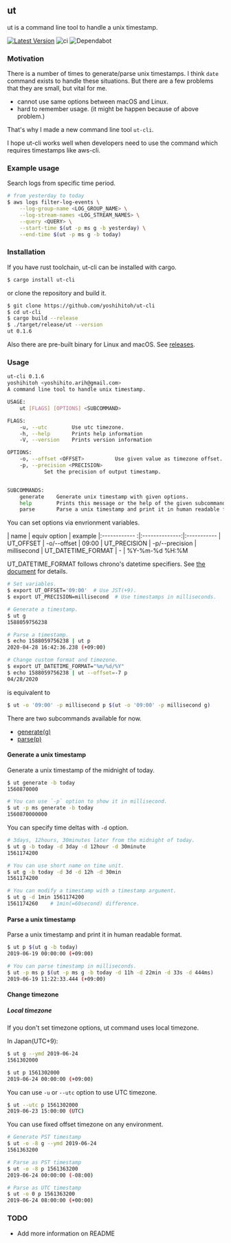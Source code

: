 ut
----

ut is a command line tool to handle a unix timestamp.

[![Latest Version](https://img.shields.io/crates/v/ut-cli.svg)](https://crates.io/crates/ut-cli)
![ci](https://github.com/yoshihitoh/ut-cli/workflows/ci/badge.svg)
![Dependabot](https://api.dependabot.com/badges/status?host=github&repo=yoshihitoh/ut-cli)

### Motivation
There is a number of times to generate/parse unix timestamps.
I think `date` command exists to handle these situations. But there are a few problems that they are small, but vital for me.
- cannot use same options between macOS and Linux.
- hard to remember usage. (it might be happen because of above problem.)

That's why I made a new command line tool `ut-cli`.

I hope ut-cli works well when developers need to use the command which requires timestamps like aws-cli.

### Example usage

Search logs from specific time period.
``` bash
# from yesterday to today
$ aws logs filter-log-events \
    --log-group-name <LOG_GROUP_NAME> \
    --log-stream-names <LOG_STREAM_NAMES> \
    --query <QUERY> \
    --start-time $(ut -p ms g -b yesterday) \
    --end-time $(ut -p ms g -b today)
```

### Installation

If you have rust toolchain, ut-cli can be installed with cargo.
``` bash
$ cargo install ut-cli
```

or clone the repository and build it.

``` bash
$ git clone https://github.com/yoshihitoh/ut-cli
$ cd ut-cli
$ cargo build --release
$ ./target/release/ut --version
ut 0.1.6
```

Also there are pre-built binary for Linux and macOS.
See [releases](https://github.com/yoshihitoh/ut-cli/releases).

### Usage
``` bash
ut-cli 0.1.6
yoshihitoh <yoshihito.arih@gmail.com>
A command line tool to handle unix timestamp.

USAGE:
    ut [FLAGS] [OPTIONS] <SUBCOMMAND>

FLAGS:
    -u, --utc        Use utc timezone.
    -h, --help       Prints help information
    -V, --version    Prints version information

OPTIONS:
    -o, --offset <OFFSET>          Use given value as timezone offset.
    -p, --precision <PRECISION>
            Set the precision of output timestamp.


SUBCOMMANDS:
    generate    Generate unix timestamp with given options.
    help        Prints this message or the help of the given subcommand(s)
    parse       Parse a unix timestamp and print it in human readable format.
```

You can set options via envrionment variables.

| name               | equiv option   | example 
|:------------      :|:--------------:|:-----------
| UT_OFFSET          | -o/--offset    | 09:00
| UT_PRECISION       | -p/--precision | millisecond
| UT_DATETIME_FORMAT | -              | %Y-%m-%d %H:%M

UT_DATETIME_FORMAT follows chrono's datetime specifiers.
See [the document](https://docs.rs/chrono/0.4.11/chrono/format/strftime/index.html) for details.

```bash
# Set variables.
$ export UT_OFFSET='09:00'  # Use JST(+9).
$ export UT_PRECISION=millisecond  # Use timestamps in milliseconds.

# Generate a timestamp.
$ ut g
1588059756238

# Parse a timestamp.
$ echo 1588059756238 | ut p
2020-04-28 16:42:36.238 (+09:00)

# Change custom format and timezone.
$ export UT_DATETIME_FORMAT="%m/%d/%Y"
$ echo 1588059756238 | ut --offset=-7 p
04/28/2020
```

is equivalent to

```bash
$ ut -o '09:00' -p millisecond p $(ut -o '09:00' -p millisecond g)
```


There are two subcommands available for now.
- [generate(g)](#generate-a-unix-timestamp)
- [parse(p)](#parse-a-unix-timestamp)

#### Generate a unix timestamp

Generate a unix timestamp of the midnight of today.
``` bash
$ ut generate -b today
1560870000

# You can use `-p` option to show it in millisecond.
$ ut -p ms generate -b today
1560870000000
```

You can specify time deltas with `-d` option.
``` bash
# 3days, 12hours, 30minutes later from the midnight of today.
$ ut g -b today -d 3day -d 12hour -d 30minute
1561174200

# You can use short name on time unit.
$ ut g -b today -d 3d -d 12h -d 30min
1561174200

# You can modify a timestamp with a timestamp argument.
$ ut g -d 1min 1561174200
1561174260    # 1min(=60second) difference.
```

#### Parse a unix timestamp

Parse a unix timestamp and print it in human readable format.
``` bash
$ ut p $(ut g -b today)
2019-06-19 00:00:00 (+09:00)

# You can parse timestamp in milliseconds.
$ ut -p ms p $(ut -p ms g -b today -d 11h -d 22min -d 33s -d 444ms)
2019-06-19 11:22:33.444 (+09:00)
```

#### Change timezone

##### Local timezone
If you don't set timezone options, ut command uses local timezone.

In Japan(UTC+9):
``` bash
$ ut g --ymd 2019-06-24
1561302000

$ ut p 1561302000
2019-06-24 00:00:00 (+09:00)
```

You can use `-u` or `--utc` option to use UTC timezone.
``` bash
$ ut --utc p 1561302000
2019-06-23 15:00:00 (UTC)
```

You can use fixed offset timezone on any environment.
``` bash
# Generate PST timestamp
$ ut -o -8 g --ymd 2019-06-24
1561363200

# Parse as PST timestamp
$ ut -o -8 p 1561363200
2019-06-24 00:00:00 (-08:00)

# Parse as UTC timestamp
$ ut -o 0 p 1561363200
2019-06-24 08:00:00 (+00:00)
```

### TODO
- Add more information on README
